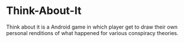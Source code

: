 # Think-About-It
Think about it is a Android game in which player get to draw their own personal renditions of what happened for various conspiracy theories. 
